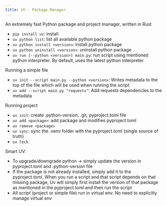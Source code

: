 ```yaml
---
title: UV - Package Manager
---
```


An extremely fast Python package and project manager, written in Rust

- `pip install uv`: install
- `uv python list`: list all available python package
- `uv python install <version>`: install python package
- `uv python uninstall <version>`: uninstall python package
- `uv run [--python <version>] main.py`: run script using mentioned python interpreter. By default, uses the latest python interpreter

Running a simple file

- `uv init --script main.py --python <version>`: Writes metadata to the top of the file which will be used when running the script
- `uv add --script main.py "requests"`: Add requests dependencies to the metadata

Running project

- `uv init`: create .python-version, .git, pyproject.toml file
- `uv add <package>`: add package and modifies pyproject.toml
- `uv remove <package>`
- `uv sync`: sync the .venv folder with the pyproject.toml (single source of truth)
- `uv lock`

Smart UV:

- To upgrade/downgrade python -> simply update the version in pyproject.toml and .python-version file
- If the package is not already installed, simply add it to the pyproject.toml. When you run a script and that script depends on that missing package, Uv will simply first install the version of that package as mentioned in the pyproject.toml and then run the script
- All script (project or simple file) run in virtual env. No need to explicitly manage virtual env
